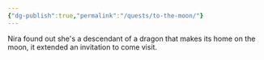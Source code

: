 ```yaml
---
{"dg-publish":true,"permalink":"/quests/to-the-moon/"}
---
```


Nira found out she's a descendant of a dragon that makes its home on the moon, it extended an invitation to come visit.